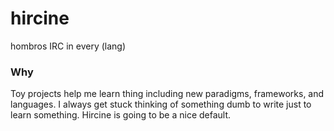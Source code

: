 # hircine
hombros IRC in every (lang)

### Why
Toy projects help me learn thing including new paradigms, frameworks, and languages. I always get stuck thinking of something dumb to write 
just to learn something. Hircine is going to be a nice default.
